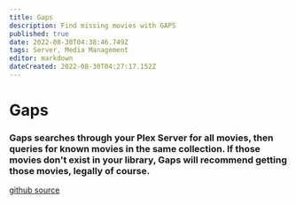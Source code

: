 ```yaml
---
title: Gaps
description: Find missing movies with GAPS
published: true
date: 2022-08-30T04:38:46.749Z
tags: Server, Media Management
editor: markdown
dateCreated: 2022-08-30T04:27:17.152Z
---
```

# Gaps
### Gaps searches through your Plex Server for all movies, then queries for known movies in the same collection. If those movies don't exist in your library, Gaps will recommend getting those movies, legally of course.  

[github source](https://github.com/JasonHHouse/gaps)